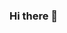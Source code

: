 ### Hi there 👋

<!--
**leecaixuan/leecaixuan** is a ✨ _special_ ✨ repository because its `README.md` (this file) appears on your GitHub profile.

<h1>
About me:
⭐Borned on 3 May 2001
⭐From Cameron Highlands
⭐Studied in Kolej Matrikulasi Perlis

Hobby:
📕Reading
🎬Watch movies
🎶Singing
</h1>

